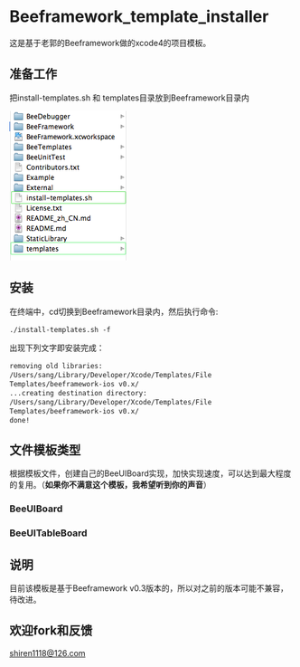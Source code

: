 # Beeframework_template_installer 

这是基于老郭的Beeframework做的xcode4的项目模板。

## 准备工作

把install-templates.sh 和 templates目录放到Beeframework目录内

![最终目录](doc/1.1.png)

## 安装
在终端中，cd切换到Beeframework目录内，然后执行命令:

	./install-templates.sh -f
	
出现下列文字即安装完成：

	removing old libraries: /Users/sang/Library/Developer/Xcode/Templates/File Templates/beeframework-ios v0.x/
	...creating destination directory: /Users/sang/Library/Developer/Xcode/Templates/File Templates/beeframework-ios v0.x/
	done!


## 文件模板类型
根据模板文件，创建自己的BeeUIBoard实现，加快实现速度，可以达到最大程度的复用。（**如果你不满意这个模板，我希望听到你的声音**）

### BeeUIBoard



### BeeUITableBoard



## 说明

目前该模板是基于Beeframework v0.3版本的，所以对之前的版本可能不兼容，待改进。

## 欢迎fork和反馈

shiren1118@126.com
